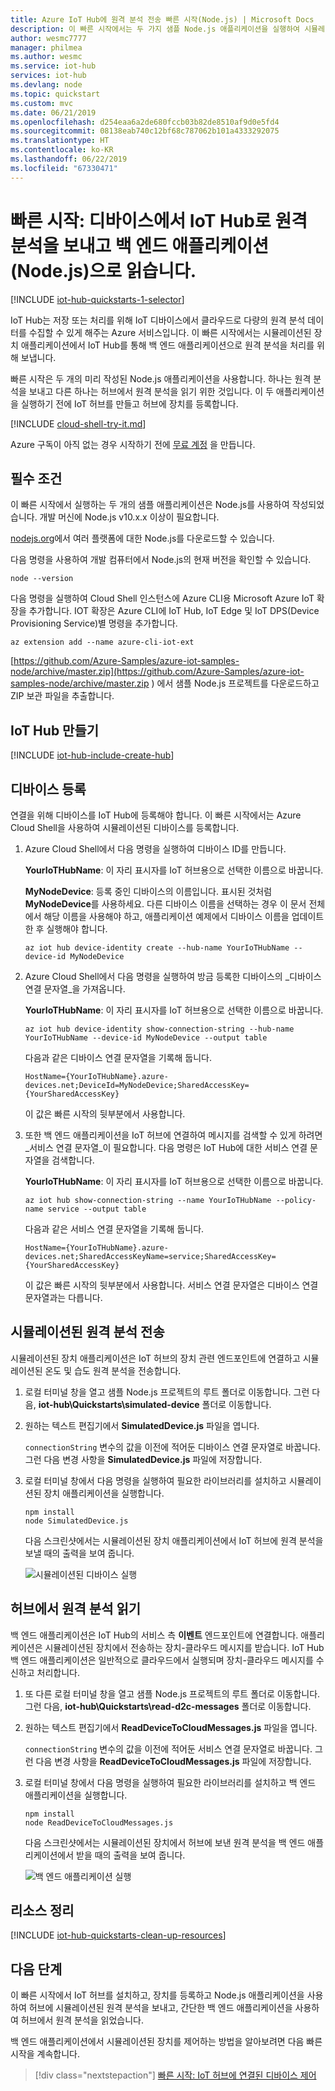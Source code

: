 ```yaml
---
title: Azure IoT Hub에 원격 분석 전송 빠른 시작(Node.js) | Microsoft Docs
description: 이 빠른 시작에서는 두 가지 샘플 Node.js 애플리케이션을 실행하여 시뮬레이션된 원격 분석을 IoT Hub로 보내고, 클라우드에서 처리할 원격 분석을 IoT Hub에서 읽습니다.
author: wesmc7777
manager: philmea
ms.author: wesmc
ms.service: iot-hub
services: iot-hub
ms.devlang: node
ms.topic: quickstart
ms.custom: mvc
ms.date: 06/21/2019
ms.openlocfilehash: d254eaa6a2de680fccb03b82de8510af9d0e5fd4
ms.sourcegitcommit: 08138eab740c12bf68c787062b101a4333292075
ms.translationtype: HT
ms.contentlocale: ko-KR
ms.lasthandoff: 06/22/2019
ms.locfileid: "67330471"
---
```

# <a name="quickstart-send-telemetry-from-a-device-to-an-iot-hub-and-read-it-with-a-back-end-application-nodejs"></a>빠른 시작: 디바이스에서 IoT Hub로 원격 분석을 보내고 백 엔드 애플리케이션(Node.js)으로 읽습니다.

[!INCLUDE [iot-hub-quickstarts-1-selector](../../includes/iot-hub-quickstarts-1-selector.md)]

IoT Hub는 저장 또는 처리를 위해 IoT 디바이스에서 클라우드로 다량의 원격 분석 데이터를 수집할 수 있게 해주는 Azure 서비스입니다. 이 빠른 시작에서는 시뮬레이션된 장치 애플리케이션에서 IoT Hub를 통해 백 엔드 애플리케이션으로 원격 분석을 처리를 위해 보냅니다.

빠른 시작은 두 개의 미리 작성된 Node.js 애플리케이션을 사용합니다. 하나는 원격 분석을 보내고 다른 하나는 허브에서 원격 분석을 읽기 위한 것입니다. 이 두 애플리케이션을 실행하기 전에 IoT 허브를 만들고 허브에 장치를 등록합니다.

[!INCLUDE [cloud-shell-try-it.md](../../includes/cloud-shell-try-it.md)]

Azure 구독이 아직 없는 경우 시작하기 전에 [무료 계정](https://azure.microsoft.com/free/?WT.mc_id=A261C142F) 을 만듭니다.

## <a name="prerequisites"></a>필수 조건

이 빠른 시작에서 실행하는 두 개의 샘플 애플리케이션은 Node.js를 사용하여 작성되었습니다. 개발 머신에 Node.js v10.x.x 이상이 필요합니다.

[nodejs.org](https://nodejs.org)에서 여러 플랫폼에 대한 Node.js를 다운로드할 수 있습니다.

다음 명령을 사용하여 개발 컴퓨터에서 Node.js의 현재 버전을 확인할 수 있습니다.

```cmd/sh
node --version
```

다음 명령을 실행하여 Cloud Shell 인스턴스에 Azure CLI용 Microsoft Azure IoT 확장을 추가합니다. IOT 확장은 Azure CLI에 IoT Hub, IoT Edge 및 IoT DPS(Device Provisioning Service)별 명령을 추가합니다.

```azurecli-interactive
az extension add --name azure-cli-iot-ext
```

[https://github.com/Azure-Samples/azure-iot-samples-node/archive/master.zip](https://github.com/Azure-Samples/azure-iot-samples-node/archive/master.zip ) 에서 샘플 Node.js 프로젝트를 다운로드하고 ZIP 보관 파일을 추출합니다.

## <a name="create-an-iot-hub"></a>IoT Hub 만들기

[!INCLUDE [iot-hub-include-create-hub](../../includes/iot-hub-include-create-hub.md)]

## <a name="register-a-device"></a>디바이스 등록

연결을 위해 디바이스를 IoT Hub에 등록해야 합니다. 이 빠른 시작에서는 Azure Cloud Shell을 사용하여 시뮬레이션된 디바이스를 등록합니다.

1. Azure Cloud Shell에서 다음 명령을 실행하여 디바이스 ID를 만듭니다.

   **YourIoTHubName**: 이 자리 표시자를 IoT 허브용으로 선택한 이름으로 바꿉니다.

   **MyNodeDevice**: 등록 중인 디바이스의 이름입니다. 표시된 것처럼 **MyNodeDevice**를 사용하세요. 다른 디바이스 이름을 선택하는 경우 이 문서 전체에서 해당 이름을 사용해야 하고, 애플리케이션 예제에서 디바이스 이름을 업데이트한 후 실행해야 합니다.

    ```azurecli-interactive
    az iot hub device-identity create --hub-name YourIoTHubName --device-id MyNodeDevice
    ```

1. Azure Cloud Shell에서 다음 명령을 실행하여 방금 등록한 디바이스의 _디바이스 연결 문자열_을 가져옵니다.

   **YourIoTHubName**: 이 자리 표시자를 IoT 허브용으로 선택한 이름으로 바꿉니다.

    ```azurecli-interactive
    az iot hub device-identity show-connection-string --hub-name YourIoTHubName --device-id MyNodeDevice --output table
    ```

    다음과 같은 디바이스 연결 문자열을 기록해 둡니다.

   `HostName={YourIoTHubName}.azure-devices.net;DeviceId=MyNodeDevice;SharedAccessKey={YourSharedAccessKey}`

    이 값은 빠른 시작의 뒷부분에서 사용합니다.

1. 또한 백 엔드 애플리케이션을 IoT 허브에 연결하여 메시지를 검색할 수 있게 하려면 _서비스 연결 문자열_이 필요합니다. 다음 명령은 IoT Hub에 대한 서비스 연결 문자열을 검색합니다.

   **YourIoTHubName**: 이 자리 표시자를 IoT 허브용으로 선택한 이름으로 바꿉니다.

    ```azurecli-interactive
    az iot hub show-connection-string --name YourIoTHubName --policy-name service --output table
    ```

    다음과 같은 서비스 연결 문자열을 기록해 둡니다.

   `HostName={YourIoTHubName}.azure-devices.net;SharedAccessKeyName=service;SharedAccessKey={YourSharedAccessKey}`

    이 값은 빠른 시작의 뒷부분에서 사용합니다. 서비스 연결 문자열은 디바이스 연결 문자열과는 다릅니다.

## <a name="send-simulated-telemetry"></a>시뮬레이션된 원격 분석 전송

시뮬레이션된 장치 애플리케이션은 IoT 허브의 장치 관련 엔드포인트에 연결하고 시뮬레이션된 온도 및 습도 원격 분석을 전송합니다.

1. 로컬 터미널 창을 열고 샘플 Node.js 프로젝트의 루트 폴더로 이동합니다. 그런 다음, **iot-hub\Quickstarts\simulated-device** 폴더로 이동합니다.

1. 원하는 텍스트 편집기에서 **SimulatedDevice.js** 파일을 엽니다.

    `connectionString` 변수의 값을 이전에 적어둔 디바이스 연결 문자열로 바꿉니다. 그런 다음 변경 사항을 **SimulatedDevice.js** 파일에 저장합니다.

1. 로컬 터미널 창에서 다음 명령을 실행하여 필요한 라이브러리를 설치하고 시뮬레이션된 장치 애플리케이션을 실행합니다.

    ```cmd/sh
    npm install
    node SimulatedDevice.js
    ```

    다음 스크린샷에서는 시뮬레이션된 장치 애플리케이션에서 IoT 허브에 원격 분석을 보낼 때의 출력을 보여 줍니다.

    ![시뮬레이션된 디바이스 실행](media/quickstart-send-telemetry-node/SimulatedDevice.png)

## <a name="read-the-telemetry-from-your-hub"></a>허브에서 원격 분석 읽기

백 엔드 애플리케이션은 IoT Hub의 서비스 측 **이벤트** 엔드포인트에 연결합니다. 애플리케이션은 시뮬레이션된 장치에서 전송하는 장치-클라우드 메시지를 받습니다. IoT Hub 백 엔드 애플리케이션은 일반적으로 클라우드에서 실행되며 장치-클라우드 메시지를 수신하고 처리합니다.

1. 또 다른 로컬 터미널 창을 열고 샘플 Node.js 프로젝트의 루트 폴더로 이동합니다. 그런 다음, **iot-hub\Quickstarts\read-d2c-messages** 폴더로 이동합니다.

1. 원하는 텍스트 편집기에서 **ReadDeviceToCloudMessages.js** 파일을 엽니다.

    `connectionString` 변수의 값을 이전에 적어둔 서비스 연결 문자열로 바꿉니다. 그런 다음 변경 사항을 **ReadDeviceToCloudMessages.js** 파일에 저장합니다.

1. 로컬 터미널 창에서 다음 명령을 실행하여 필요한 라이브러리를 설치하고 백 엔드 애플리케이션을 실행합니다.

    ```cmd/sh
    npm install
    node ReadDeviceToCloudMessages.js
    ```

    다음 스크린샷에서는 시뮬레이션된 장치에서 허브에 보낸 원격 분석을 백 엔드 애플리케이션에서 받을 때의 출력을 보여 줍니다.

    ![백 엔드 애플리케이션 실행](media/quickstart-send-telemetry-node/ReadDeviceToCloud.png)

## <a name="clean-up-resources"></a>리소스 정리

[!INCLUDE [iot-hub-quickstarts-clean-up-resources](../../includes/iot-hub-quickstarts-clean-up-resources.md)]

## <a name="next-steps"></a>다음 단계

이 빠른 시작에서 IoT 허브를 설치하고, 장치를 등록하고 Node.js 애플리케이션을 사용하여 허브에 시뮬레이션된 원격 분석을 보내고, 간단한 백 엔드 애플리케이션을 사용하여 허브에서 원격 분석을 읽었습니다.

백 엔드 애플리케이션에서 시뮬레이션된 장치를 제어하는 방법을 알아보려면 다음 빠른 시작을 계속합니다.

> [!div class="nextstepaction"]
> [빠른 시작: IoT 허브에 연결된 디바이스 제어](quickstart-control-device-node.md)

